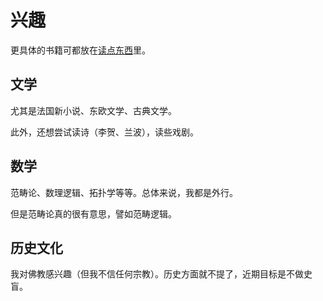 # 兴趣
更具体的书籍可都放在[读点东西](./readings/toread)里。

## 文学
尤其是法国新小说、东欧文学、古典文学。

此外，还想尝试读诗（李贺、兰波），读些戏剧。

## 数学
范畴论、数理逻辑、拓扑学等等。总体来说，我都是外行。

但是范畴论真的很有意思，譬如范畴逻辑。

## 历史文化
我对佛教感兴趣（但我不信任何宗教）。历史方面就不提了，近期目标是不做史盲。
